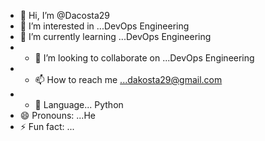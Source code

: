 - 👋 Hi, I’m @Dacosta29
- 👀 I’m interested in ...DevOps Engineering 
- 🌱 I’m currently learning ...DevOps Engineering
- - 💞️ I’m looking to collaborate on ...DevOps Engineering
- - 📫 How to reach me ...dakosta29@gmail.com
- - 🌱 Language... Python
- 😄 Pronouns: ...He
- ⚡ Fun fact: ...

<!---
Dacosta29/Dacosta29 is a ✨ special ✨ repository because its `README.md` (this file) appears on your GitHub profile.
You can click the Preview link to take a look at your changes.
--->
